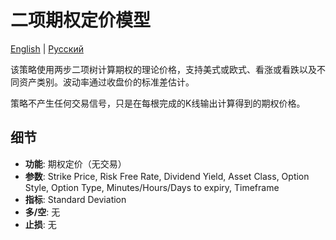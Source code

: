 # 二项期权定价模型
[English](README.md) | [Русский](README_ru.md)

该策略使用两步二项树计算期权的理论价格，支持美式或欧式、看涨或看跌以及不同资产类别。波动率通过收盘价的标准差估计。

策略不产生任何交易信号，只是在每根完成的K线输出计算得到的期权价格。

## 细节
- **功能**: 期权定价（无交易）
- **参数**: Strike Price, Risk Free Rate, Dividend Yield, Asset Class, Option Style, Option Type, Minutes/Hours/Days to expiry, Timeframe
- **指标**: Standard Deviation
- **多/空**: 无
- **止损**: 无
